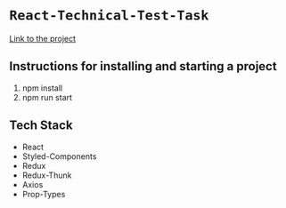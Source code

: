 # `React-Technical-Test-Task`

[Link to the project](https://artem-mehes.github.io/react-technical-test-task/)

## Instructions for installing and starting a project

1. npm install 
2. npm run start

## Tech Stack
* React
* Styled-Components
* Redux
* Redux-Thunk
* Axios
* Prop-Types